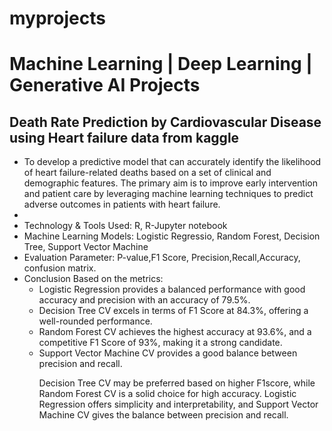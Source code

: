 # myprojects

<h1>Machine Learning | Deep Learning | Generative AI Projects</h1>
<h2>Death Rate Prediction by Cardiovascular Disease using Heart failure data from kaggle</h2>
<ul>
  <li>To develop a predictive model that can accurately identify the likelihood of heart failure-related deaths based on a set of clinical and demographic features. The primary aim is to improve early intervention and patient care by leveraging machine learning techniques to predict adverse outcomes in patients with heart failure.
<li>
  <li>Technology & Tools Used: R, R-Jupyter notebook</li>
  <li>Machine Learning Models: Logistic Regressio, Random Forest, Decision Tree, Support Vector Machine</li>
  <li>Evaluation Parameter: P-value,F1 Score, Precision,Recall,Accuracy, confusion matrix.</li>
  <li>Conclusion Based on the metrics: 
     <ul> <li>Logistic Regression provides a balanced performance with good accuracy and precision with an accuracy of 79.5%. </li>
       <li> Decision Tree CV excels in terms of F1 Score at 84.3%, offering a well-rounded performance.</li>
       <li>Random Forest CV achieves the highest accuracy at 93.6%, and a competitive F1 Score of 93%, making it a strong candidate.</li>
       <li>Support Vector Machine CV provides a good balance between precision and recall.</li>
   <p>Decision Tree CV may be preferred based on higher F1score, while Random Forest CV is a solid choice for high accuracy. Logistic Regression offers simplicity and interpretability, and Support Vector Machine CV gives the balance between precision and recall.</p>

  
 


